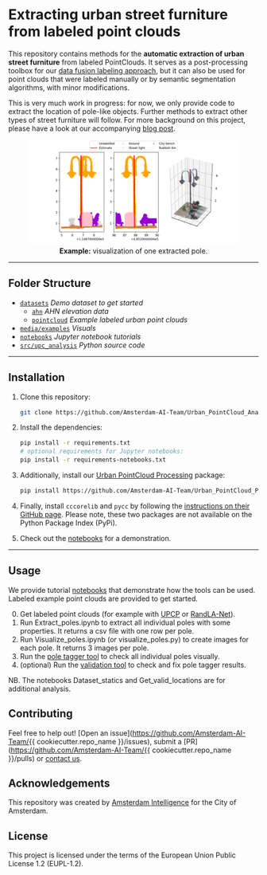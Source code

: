 # Extracting urban street furniture from labeled point clouds

This repository contains methods for the **automatic extraction of urban street furniture** from labeled PointClouds. It serves as a post-processing toolbox for our [data fusion labeling approach](https://github.com/Amsterdam-AI-Team/Urban_PointCloud_Processing), but it can also be used for point clouds that were labeled manually or by semantic segmentation algorithms, with minor modifications.

This is very much work in progress: for now, we only provide code to extract the location of pole-like objects. Further methods to extract other types of street furniture will follow. For more background on this project, please have a look at our accompanying [blog post](https://amsterdamintelligence.com/posts/locating-street-lights-in-point-clouds-using-deep-learning).

<figure align="center">
  <img
  src="media/examples/extracted_pole.png"
  alt="Example: visualization of one extracted pole.">
  <figcaption><b>Example:</b> visualization of one extracted pole.</figcaption>
</figure>

---

## Folder Structure

 * [`datasets`](./datasets) _Demo dataset to get started_
   * [`ahn`](./datasets/ahn) _AHN elevation data_
   * [`pointcloud`](./datasets/pointcloud) _Example labeled urban point clouds_
 * [`media/examples`](./media/examples) _Visuals_
 * [`notebooks`](./notebooks) _Jupyter notebook tutorials_
 * [`src/upc_analysis`](./src/upc_analysis) _Python source code_

---

## Installation

1. Clone this repository:
    ```bash
    git clone https://github.com/Amsterdam-AI-Team/Urban_PointCloud_Analysis.git
    ```

2. Install the dependencies:
    ```bash
    pip install -r requirements.txt
    # optional requirements for Jupyter notebooks:
    pip install -r requirements-notebooks.txt
    ```

3. Additionally, install our [Urban PointCloud Processing](https://github.com/Amsterdam-AI-Team/Urban_PointCloud_Processing) package:
    ```bash
    pip install https://github.com/Amsterdam-AI-Team/Urban_PointCloud_Processing/releases/download/v0.1/upcp-0.1-py3-none-any.whl
    ```

4. Finally, install `cccorelib` and `pycc` by following the [instructions on their GitHub page](https://github.com/tmontaigu/CloudCompare-PythonPlugin/blob/master/docs/building.rst#building-as-independent-wheels). Please note, these two packages are not available on the Python Package Index (PyPi).

5. Check out the [notebooks](notebooks) for a demonstration.

---

## Usage

We provide tutorial [notebooks](notebooks) that demonstrate how the tools can be used. Labeled example point clouds are provided to get started.

0. Get labeled point clouds (for example with [UPCP](https://github.com/Amsterdam-AI-Team/Urban_PointCloud_Processing) or [RandLA-Net](https://github.com/Amsterdam-AI-Team/RandLA-Net)).
1. Run Extract_poles.ipynb to extract all individual poles with some properties. It returns a csv file with one row per pole.
2. Run Visualize_poles.ipynb (or visualize_poles.py) to create images for each pole. It returns 3 images per pole.
3. Run the [pole tagger tool](https://github.com/Amsterdam-AI-Team/pole_tagger) to check all individual poles visually.
4. (optional) Run the [validation tool](https://github.com/Amsterdam-AI-Team/pole_tagger) to check and fix pole tagger results.

NB. The notebooks Dataset_statics and Get_valid_locations are for additional analysis. 

## Contributing

Feel free to help out! [Open an issue](https://github.com/Amsterdam-AI-Team/{{ cookiecutter.repo_name }}/issues), submit a [PR](https://github.com/Amsterdam-AI-Team/{{ cookiecutter.repo_name }}/pulls) or [contact us](https://amsterdamintelligence.com/contact/).

## Acknowledgements

This repository was created by [Amsterdam Intelligence](https://amsterdamintelligence.com/) for the City of Amsterdam.

## License 

This project is licensed under the terms of the European Union Public License 1.2 (EUPL-1.2).
